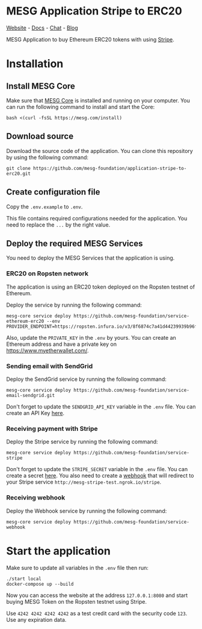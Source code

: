 # MESG Application Stripe to ERC20
[Website](https://mesg.com/) - [Docs](https://docs.mesg.com/) - [Chat](https://discordapp.com/invite/SaZ5HcE) - [Blog](https://medium.com/mesg)

MESG Application to buy Ethereum ERC20 tokens with using [Stripe](https://stripe.com/).

# Installation

## Install MESG Core

Make sure that [MESG Core](https://github.com/mesg-foundation/core) is installed and running on your computer.
You can run the following command to install and start the Core:
```
bash <(curl -fsSL https://mesg.com/install)
```

## Download source

Download the source code of the application. You can clone this repository by using the following command:

```
git clone https://github.com/mesg-foundation/application-stripe-to-erc20.git
```

## Create configuration file

Copy the `.env.example` to `.env`.

This file contains required configurations needed for the application.
You need to replace the `...` by the right value.

## Deploy the required MESG Services

You need to deploy the MESG Services that the application is using.

### ERC20 on Ropsten network

The application is using an ERC20 token deployed on the Ropsten testnet of Ethereum.

Deploy the service by running the following command:

```
mesg-core service deploy https://github.com/mesg-foundation/service-ethereum-erc20 --env PROVIDER_ENDPOINT=https://ropsten.infura.io/v3/8f6874c7a41d44239939b96f7c969080
```

Also, update the `PRIVATE_KEY` in the `.env` by yours.
You can create an Ethereum address and have a private key on https://www.myetherwallet.com/.

### Sending email with SendGrid

Deploy the SendGrid service by running the following command:

```
mesg-core service deploy https://github.com/mesg-foundation/service-email-sendgrid.git
```

Don't forget to update the `SENDGRID_API_KEY` variable in the `.env` file. You can create an API Key [here](https://app.sendgrid.com/settings/api_keys).

### Receiving payment with Stripe

Deploy the Stripe service by running the following command:

```
mesg-core service deploy https://github.com/mesg-foundation/service-stripe
```

Don't forget to update the `STRIPE_SECRET` variable in the `.env` file. You can create a secret [here](https://dashboard.stripe.com/account/apikeys).
You also need to create a [webhook](https://dashboard.stripe.com/account/webhooks) that will redirect to your Stripe service `http://mesg-stripe-test.ngrok.io/stripe`.

### Receiving webhook

Deploy the Webhook service by running the following command:

```
mesg-core service deploy https://github.com/mesg-foundation/service-webhook
```

# Start the application

Make sure to update all variables in the `.env` file then run:

```
./start local
docker-compose up --build
```

Now you can access the website at the address `127.0.0.1:8080` and start buying MESG Token on the Ropsten testnet using Stripe.

Use `4242 4242 4242 4242` as a test credit card with the security code `123`. Use any expiration data.
